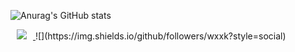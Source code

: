 ![Anurag's GitHub stats](https://github-readme-stats.vercel.app/api?username=wxxk&theme=merko&show_icons=true)


<a href="https://www.instagram.com/wx.xk_/">
    <img 
        src="http://img.shields.io/badge/-Instagram-black?style=flat&logo=Instagram&link=https://instagram.com/alpox.dev/"
        style="height : auto; margin-left : 10px; margin-right : 10px;"/>
</a>
![](https://img.shields.io/github/followers/wxxk?style=social)

